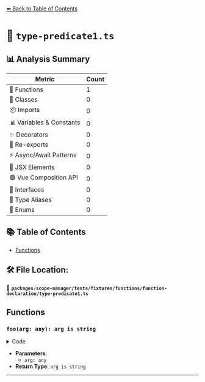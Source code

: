 [⬅️ Back to Table of Contents](../../../../../../index.md)

# 📄 `type-predicate1.ts`

## 📊 Analysis Summary

| Metric | Count |
|--------|-------|
| 🔧 Functions | 1 |
| 🧱 Classes | 0 |
| 📦 Imports | 0 |
| 📊 Variables & Constants | 0 |
| ✨ Decorators | 0 |
| 🔄 Re-exports | 0 |
| ⚡ Async/Await Patterns | 0 |
| 💠 JSX Elements | 0 |
| 🟢 Vue Composition API | 0 |
| 📐 Interfaces | 0 |
| 📑 Type Aliases | 0 |
| 🎯 Enums | 0 |

## 📚 Table of Contents

- [Functions](#functions)

## 🛠️ File Location:
📂 **`packages/scope-manager/tests/fixtures/functions/function-declaration/type-predicate1.ts`**

## Functions

### `foo(arg: any): arg is string`

<details><summary>Code</summary>

```ts
function foo(arg: any): arg is string {
  return typeof arg === 'string';
}
```
</details>

- **Parameters**:
  - `arg: any`
- **Return Type**: `arg is string`

---